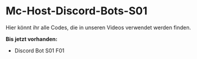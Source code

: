 # Mc-Host-Discord-Bots-S01

Hier könnt ihr alle Codes, die in unseren Videos verwendet werden finden.

**Bis jetzt vorhanden:**

- Discord Bot S01 F01
